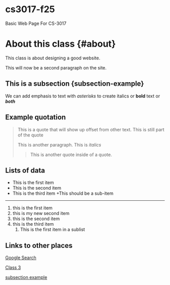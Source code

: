 # cs3017-f25
Basic Web Page For CS-3017

# About this class {#about}
This class is about designing a good website.

This will now be a second paragraph on the site.

## This is a subsection {subsection-example}
We can add emphasis to text with *asterisks* to create italics or **bold** text or ***both***

## Example quotation
> This is a quote that will show up offset from other text.
> This is still part of the quote
>
> This is another paragraph. This is *italics*
>
> > This is another quote inside of a quote.

## Lists of data

+ This is the first item
+ This is the second item
+ This is the third item
  +This should be a sub-item

___

1. this is the first item
2. this is my new second item
4. this is the second item
5. this is the third item
   1. This is the first item in a sublist

## Links to other places
[Google Search](https://google.com)

[Class 3](class3)

[subsection example](#subsection-example)
